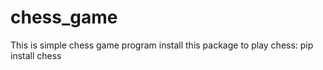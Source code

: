 # chess_game
This is simple chess game program
install this package to play chess: pip install chess
